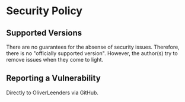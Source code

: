 # Security Policy

## Supported Versions

There are no guarantees for the absense of security issues.
Therefore, there is no "officially supported version".
However, the author(s) try to remove issues when they come to light.

## Reporting a Vulnerability

Directly to OliverLeenders via GitHub.

